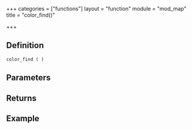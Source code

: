 +++
categories = ["functions"]
layout = "function"
module = "mod_map"
title = "color_find()"

+++

## Definition

    color_find ( )

## Parameters

## Returns

## Example
